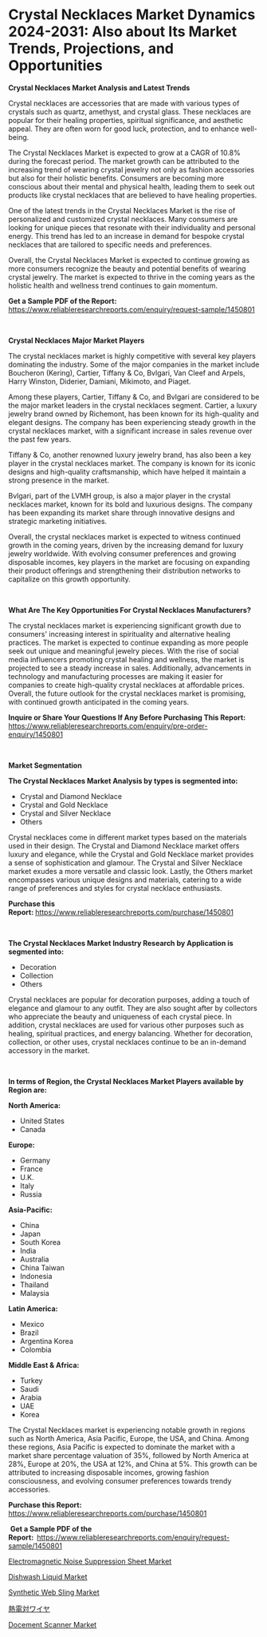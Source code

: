 <p><h1>Crystal Necklaces Market Dynamics 2024-2031: Also about Its Market Trends, Projections, and Opportunities</h1></p><p><strong>Crystal Necklaces Market Analysis and Latest Trends</strong></p>
<p><p>Crystal necklaces are accessories that are made with various types of crystals such as quartz, amethyst, and crystal glass. These necklaces are popular for their healing properties, spiritual significance, and aesthetic appeal. They are often worn for good luck, protection, and to enhance well-being.</p><p>The Crystal Necklaces Market is expected to grow at a CAGR of 10.8% during the forecast period. The market growth can be attributed to the increasing trend of wearing crystal jewelry not only as fashion accessories but also for their holistic benefits. Consumers are becoming more conscious about their mental and physical health, leading them to seek out products like crystal necklaces that are believed to have healing properties.</p><p>One of the latest trends in the Crystal Necklaces Market is the rise of personalized and customized crystal necklaces. Many consumers are looking for unique pieces that resonate with their individuality and personal energy. This trend has led to an increase in demand for bespoke crystal necklaces that are tailored to specific needs and preferences.</p><p>Overall, the Crystal Necklaces Market is expected to continue growing as more consumers recognize the beauty and potential benefits of wearing crystal jewelry. The market is expected to thrive in the coming years as the holistic health and wellness trend continues to gain momentum.</p></p>
<p><strong>Get a Sample PDF of the Report:&nbsp;</strong> <a href="https://www.reliableresearchreports.com/enquiry/request-sample/1450801">https://www.reliableresearchreports.com/enquiry/request-sample/1450801</a></p>
<p>&nbsp;</p>
<p><strong>Crystal Necklaces Major Market Players</strong></p>
<p><p>The crystal necklaces market is highly competitive with several key players dominating the industry. Some of the major companies in the market include Boucheron (Kering), Cartier, Tiffany & Co, Bvlgari, Van Cleef and Arpels, Harry Winston, Diderier, Damiani, Mikimoto, and Piaget.</p><p>Among these players, Cartier, Tiffany & Co, and Bvlgari are considered to be the major market leaders in the crystal necklaces segment. Cartier, a luxury jewelry brand owned by Richemont, has been known for its high-quality and elegant designs. The company has been experiencing steady growth in the crystal necklaces market, with a significant increase in sales revenue over the past few years.</p><p>Tiffany & Co, another renowned luxury jewelry brand, has also been a key player in the crystal necklaces market. The company is known for its iconic designs and high-quality craftsmanship, which have helped it maintain a strong presence in the market.</p><p>Bvlgari, part of the LVMH group, is also a major player in the crystal necklaces market, known for its bold and luxurious designs. The company has been expanding its market share through innovative designs and strategic marketing initiatives.</p><p>Overall, the crystal necklaces market is expected to witness continued growth in the coming years, driven by the increasing demand for luxury jewelry worldwide. With evolving consumer preferences and growing disposable incomes, key players in the market are focusing on expanding their product offerings and strengthening their distribution networks to capitalize on this growth opportunity.</p></p>
<p>&nbsp;</p>
<p><strong>What Are The Key Opportunities For Crystal Necklaces Manufacturers?</strong></p>
<p><p>The crystal necklaces market is experiencing significant growth due to consumers' increasing interest in spirituality and alternative healing practices. The market is expected to continue expanding as more people seek out unique and meaningful jewelry pieces. With the rise of social media influencers promoting crystal healing and wellness, the market is projected to see a steady increase in sales. Additionally, advancements in technology and manufacturing processes are making it easier for companies to create high-quality crystal necklaces at affordable prices. Overall, the future outlook for the crystal necklaces market is promising, with continued growth anticipated in the coming years.</p></p>
<p><strong>Inquire or Share Your Questions If Any Before Purchasing This Report:</strong> <a href="https://www.reliableresearchreports.com/enquiry/pre-order-enquiry/1450801">https://www.reliableresearchreports.com/enquiry/pre-order-enquiry/1450801</a></p>
<p>&nbsp;</p>
<p><strong>Market Segmentation</strong></p>
<p><strong>The Crystal Necklaces Market Analysis by types is segmented into:</strong></p>
<p><ul><li>Crystal and Diamond Necklace</li><li>Crystal and Gold Necklace</li><li>Crystal and Silver Necklace</li><li>Others</li></ul></p>
<p><p>Crystal necklaces come in different market types based on the materials used in their design. The Crystal and Diamond Necklace market offers luxury and elegance, while the Crystal and Gold Necklace market provides a sense of sophistication and glamour. The Crystal and Silver Necklace market exudes a more versatile and classic look. Lastly, the Others market encompasses various unique designs and materials, catering to a wide range of preferences and styles for crystal necklace enthusiasts.</p></p>
<p><strong>Purchase this Report:&nbsp;</strong><a href="https://www.reliableresearchreports.com/purchase/1450801">https://www.reliableresearchreports.com/purchase/1450801</a></p>
<p>&nbsp;</p>
<p><strong>The Crystal Necklaces Market Industry Research by Application is segmented into:</strong></p>
<p><ul><li>Decoration</li><li>Collection</li><li>Others</li></ul></p>
<p><p>Crystal necklaces are popular for decoration purposes, adding a touch of elegance and glamour to any outfit. They are also sought after by collectors who appreciate the beauty and uniqueness of each crystal piece. In addition, crystal necklaces are used for various other purposes such as healing, spiritual practices, and energy balancing. Whether for decoration, collection, or other uses, crystal necklaces continue to be an in-demand accessory in the market.</p></p>
<p>&nbsp;</p>
<p><strong>In terms of Region, the Crystal Necklaces Market Players available by Region are:</strong></p>
<p>
    <p> <strong> North America: </strong>
        <ul>
            <li>United States</li>
            <li>Canada</li>
        </ul>
        </p> 
    <p> <strong> Europe: </strong>
        <ul>
            <li>Germany</li>
            <li>France</li>
            <li>U.K.</li>
            <li>Italy</li>
            <li>Russia</li>
        </ul>
        </p> 
    <p> <strong> Asia-Pacific: </strong>
        <ul>
            <li>China</li>
            <li>Japan</li>
            <li>South Korea</li>
            <li>India</li>
            <li>Australia</li>
            <li>China Taiwan</li>
            <li>Indonesia</li>
            <li>Thailand</li>
            <li>Malaysia</li>
        </ul>
        </p> 
    <p> <strong> Latin America: </strong>
        <ul>
            <li>Mexico</li>
            <li>Brazil</li>
            <li>Argentina Korea</li>
            <li>Colombia</li>
        </ul>
        </p> 
    <p> <strong> Middle East & Africa: </strong>
        <ul>
            <li>Turkey</li>
            <li>Saudi</li>
            <li>Arabia</li>
            <li>UAE</li>
            <li>Korea</li>
        </ul>
    </p>
    </p>
<p><p>The Crystal Necklaces market is experiencing notable growth in regions such as North America, Asia Pacific, Europe, the USA, and China. Among these regions, Asia Pacific is expected to dominate the market with a market share percentage valuation of 35%, followed by North America at 28%, Europe at 20%, the USA at 12%, and China at 5%. This growth can be attributed to increasing disposable incomes, growing fashion consciousness, and evolving consumer preferences towards trendy accessories.</p></p>
<p><strong>Purchase this Report: </strong><a href="https://www.reliableresearchreports.com/purchase/1450801">https://www.reliableresearchreports.com/purchase/1450801</a></p>
<p>&nbsp;<strong>Get a Sample PDF of the Report:&nbsp;&nbsp;</strong><a href="https://www.reliableresearchreports.com/enquiry/request-sample/1450801">https://www.reliableresearchreports.com/enquiry/request-sample/1450801</a></p>
<p><strong></strong></p>
<p><p><a href="https://issuu.com/reportprime-2/docs/electromagnetic-noise-suppression-sheet-market-siz">Electromagnetic Noise Suppression Sheet Market</a></p><p><a href="https://github.com/Hazelklievgspy6vdcsmu106w/Market-Research-Report-List-1/blob/main/dishwash-liquid-market.md">Dishwash Liquid Market</a></p><p><a href="https://issuu.com/reportprime-2/docs/synthetic-web-sling-market-size-2030.pptx">Synthetic Web Sling Market</a></p><p><a href="https://github.com/lrlmopnhwd79300/Market-Research-Report-List-1/blob/main/38594785433.md">熱電対ワイヤ</a></p><p><a href="https://github.com/lubmix/Market-Research-Report-List-1/blob/main/docement-scanner-market.md">Docement Scanner Market</a></p></p>